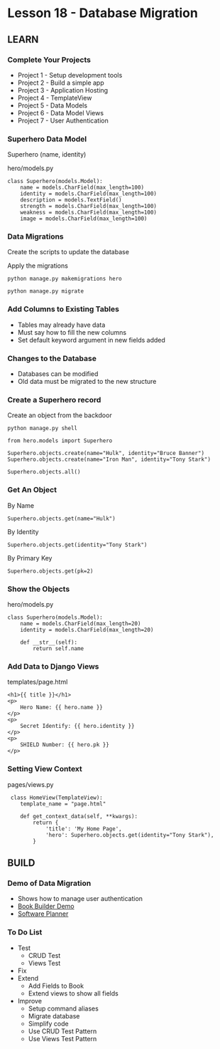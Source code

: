 # Lesson 18 - Database Migration

## LEARN


### Complete Your Projects
* Project 1 - Setup development tools
* Project 2 - Build a simple app
* Project 3 - Application Hosting
* Project 4 - TemplateView
* Project 5 - Data Models
* Project 6 - Data Model Views
* Project 7 - User Authentication


### Superhero Data Model
Superhero (name, identity)

hero/models.py

    class Superhero(models.Model):
        name = models.CharField(max_length=100)
        identity = models.CharField(max_length=100)
        description = models.TextField()
        strength = models.CharField(max_length=100)
        weakness = models.CharField(max_length=100)
        image = models.CharField(max_length=100)


### Data Migrations
Create the scripts to update the database

Apply the migrations

    python manage.py makemigrations hero
    
    python manage.py migrate


### Add Columns to Existing Tables  
* Tables may already have data
* Must say how to fill the new columns
* Set default keyword argument in new fields added


### Changes to the Database
* Databases can be modified
* Old data must be migrated to the new structure 


### Create a Superhero record
Create an object from the backdoor

    python manage.py shell
    
    from hero.models import Superhero
    
    Superhero.objects.create(name="Hulk", identity="Bruce Banner")
    Superhero.objects.create(name="Iron Man", identity="Tony Stark")
    
    Superhero.objects.all()
  

### Get An Object
By Name

    Superhero.objects.get(name="Hulk")

By Identity

    Superhero.objects.get(identity="Tony Stark")

By Primary Key

    Superhero.objects.get(pk=2)


### Show the Objects
hero/models.py

    class Superhero(models.Model):
        name = models.CharField(max_length=20)
        identity = models.CharField(max_length=20)
        
        def __str__(self):
            return self.name



### Add Data to Django Views
    
templates/page.html

    <h1>{{ title }}</h1>
    <p>
        Hero Name: {{ hero.name }}
    </p>
    <p>
        Secret Identify: {{ hero.identity }}
    </p>
    <p>
        SHIELD Number: {{ hero.pk }}
    </p>
    

### Setting View Context
    
pages/views.py
    
     class HomeView(TemplateView):
        template_name = "page.html"
        
        def get_context_data(self, **kwargs):
            return {
                'title': 'My Home Page', 
                'hero': Superhero.objects.get(identity="Tony Stark"),
            }



## BUILD

### Demo of Data Migration
* Shows how to manage user authentication
* [Book Builder Demo](https://github.com/Mark-Seaman/BACS350/tree/main/week7)
* [Software Planner](https://github.com/Mark-Seaman/BACS350/blob/main/week6/BookBuilder/ToDo.md)


### To Do List
* Test
    * CRUD Test
    * Views Test
* Fix
* Extend
    * Add Fields to Book
    * Extend views to show all fields
* Improve
    * Setup command aliases
    * Migrate database
    * Simplify code
    * Use CRUD Test Pattern
    * Use Views Test Pattern



